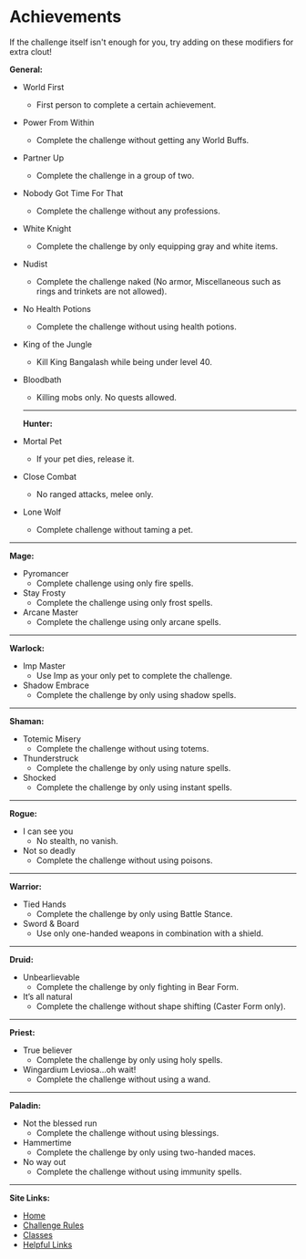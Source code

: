 # Achievements

If the challenge itself isn't enough for you, try adding on these modifiers for extra clout!

**General:**
- World First
  - First person to complete a certain achievement.
- Power From Within
  - Complete the challenge without getting any World Buffs.
- Partner Up
  - Complete the challenge in a group of two.
- Nobody Got Time For That
  - Complete the challenge without any professions.
- White Knight
  - Complete the challenge by only equipping gray and white items.
- Nudist
  - Complete the challenge naked (No armor, Miscellaneous such as rings and trinkets are not allowed).
- No Health Potions
  - Complete the challenge without using health potions.
- King of the Jungle
  - Kill King Bangalash while being under level 40.
- Bloodbath
  - Killing mobs only. No quests allowed.
  
  ---
  
  **Hunter:**
- Mortal Pet
  - If your pet dies, release it.
- Close Combat
  - No ranged attacks, melee only.
- Lone Wolf
	- Complete challenge without taming a pet.

---

**Mage:**
- Pyromancer
	- Complete challenge using only fire spells.
- Stay Frosty
	- Complete the challenge using only frost spells.
- Arcane Master
	- Complete the challenge using only arcane spells.

---

**Warlock:**
- Imp Master
	- Use Imp as your only pet to complete the challenge.
- Shadow Embrace
	- Complete the challenge by only using shadow spells.

---

**Shaman:**
- Totemic Misery
	- Complete the challenge without using totems.
- Thunderstruck
	- Complete the challenge by only using nature spells.
- Shocked
	- Complete the challenge by only using instant spells.

---

**Rogue:**
- I can see you
	- No stealth, no vanish.
- Not so deadly
	- Complete the challenge without using poisons.

---

**Warrior:**
- Tied Hands
	- Complete the challenge by only using Battle Stance.
- Sword & Board
	- Use only one-handed weapons in combination with a shield.

---

**Druid:**
- Unbearlievable
	- Complete the challenge by only fighting in Bear Form.
- It’s all natural
	- Complete the challenge without shape shifting (Caster Form only).

---

**Priest:**
- True believer
	- Complete the challenge by only using holy spells.
- Wingardium Leviosa…oh wait!
	- Complete the challenge without using a wand.

---

**Paladin:**
- Not the blessed run
	- Complete the challenge without using blessings.
- Hammertime
	- Complete the challenge by only using two-handed maces.
- No way out
	- Complete the challenge without using immunity spells.

---

**Site Links:**
- [Home](https://github.com/ultrasoftcore345/Classic_Hardcore/blob/main/README.md)
- [Challenge Rules](https://github.com/ultrasoftcore345/Classic_Hardcore/blob/main/Rules)
- [Classes](https://github.com/ultrasoftcore345/Classic_Hardcore/blob/main/Classes.md)
- [Helpful Links](https://github.com/ultrasoftcore345/Classic_Hardcore/blob/main/Links.md)
